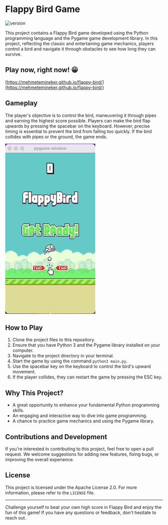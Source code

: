 # Flappy Bird Game

![version](https://img.shields.io/badge/version-1.0.2-blue)

This project contains a Flappy Bird game developed using the Python programming language and the Pygame game development library. In this project, reflecting the classic and entertaining game mechanics, players control a bird and navigate it through obstacles to see how long they can survive.

## Play now, right now! :grinning:

[https://mehmetemineker.github.io/flappy-bird/](https://mehmetemineker.github.io/flappy-bird/)

## Gameplay

The player's objective is to control the bird, maneuvering it through pipes and earning the highest score possible. Players can make the bird flap upwards by pressing the spacebar on the keyboard. However, precise timing is essential to prevent the bird from falling too quickly. If the bird collides with pipes or the ground, the game ends.

![screen record](gaming.gif)

## How to Play

1. Clone the project files to this repository.
2. Ensure that you have Python 3 and the Pygame library installed on your computer.
3. Navigate to the project directory in your terminal.
4. Start the game by using the command `python3 main.py`.
5. Use the spacebar key on the keyboard to control the bird's upward movement.
6. If the player collides, they can restart the game by pressing the ESC key.

## Why This Project?

- A great opportunity to enhance your fundamental Python programming skills.
- An engaging and interactive way to dive into game programming.
- A chance to practice game mechanics and using the Pygame library.

## Contributions and Development

If you're interested in contributing to this project, feel free to open a pull request. We welcome suggestions for adding new features, fixing bugs, or improving the overall experience.

## License

This project is licensed under the Apache License 2.0. For more information, please refer to the `LICENSE` file.

---

Challenge yourself to beat your own high score in Flappy Bird and enjoy the fun of this game! If you have any questions or feedback, don't hesitate to reach out.
